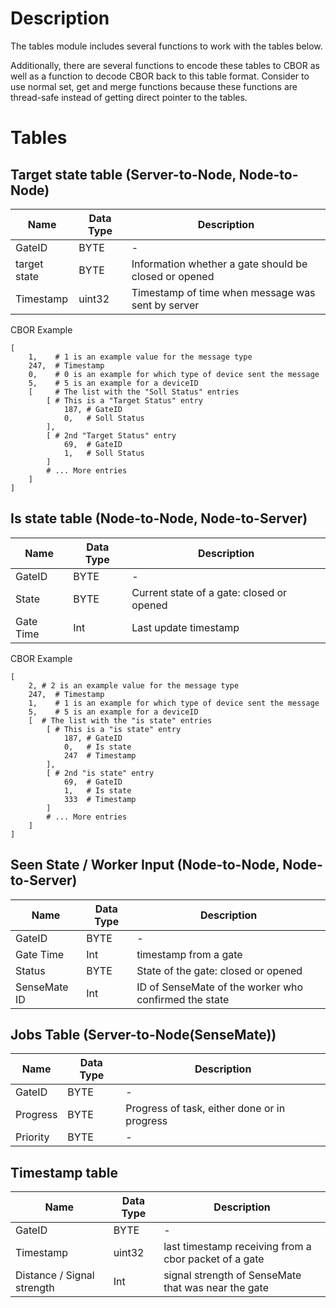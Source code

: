 # Description

The tables module includes several functions to work with the tables below. 

Additionally, there are several functions to encode these tables to CBOR as well as a function to decode CBOR back to this table format.
Consider to use normal set, get and merge functions because these functions are thread-safe instead of getting direct pointer to the tables.
# Tables

## Target state table (Server-to-Node, Node-to-Node)

| Name | Data Type | Description |
| ----------- | ----------- | ----------- |
| GateID | BYTE | - |
| target state | BYTE | Information whether a gate should be closed or opened |
| Timestamp | uint32 | Timestamp of time when message was sent by server |

CBOR Example
```
[
    1,    # 1 is an example value for the message type
    247,  # Timestamp
    0,    # 0 is an example for which type of device sent the message
    5,    # 5 is an example for a deviceID
    [     # The list with the "Soll Status" entries
        [ # This is a "Target Status" entry
            187, # GateID
            0,   # Soll Status
        ],
        [ # 2nd "Target Status" entry
            69,  # GateID
            1,   # Soll Status
        ]
        # ... More entries
    ]
]
```

## Is state table (Node-to-Node, Node-to-Server)

| Name | Data Type | Description |
| ----------- | ----------- | ----------- |
| GateID | BYTE | - |
| State | BYTE | Current state of a gate: closed or opened |
| Gate Time | Int | Last update timestamp |

CBOR Example
```
[
    2, # 2 is an example value for the message type
    247,  # Timestamp
    1,    # 1 is an example for which type of device sent the message
    5,    # 5 is an example for a deviceID
    [  # The list with the "is state" entries
        [ # This is a "is state" entry
            187, # GateID
            0,   # Is state
            247  # Timestamp
        ],
        [ # 2nd "is state" entry
            69,  # GateID
            1,   # Is state
            333  # Timestamp
        ]
        # ... More entries
    ]
]
```

## Seen State / Worker Input (Node-to-Node, Node-to-Server)

| Name | Data Type | Description |
| ----------- | ----------- | ----------- |
| GateID | BYTE | - |
| Gate Time | Int | timestamp from a gate |
| Status | BYTE | State of the gate: closed or opened |
| SenseMate ID | Int | ID of SenseMate of the worker who confirmed the state |

## Jobs Table (Server-to-Node(SenseMate))

| Name | Data Type | Description |
| ----------- | ----------- | ----------- |
| GateID | BYTE | - |
| Progress | BYTE | Progress of task, either done or in progress |
| Priority | BYTE | - |

## Timestamp table

| Name | Data Type | Description |
| ----------- | ----------- | ----------- |
| GateID | BYTE | - |
| Timestamp | uint32 | last timestamp receiving from a cbor packet of a gate |
| Distance / Signal strength | Int | signal strength of SenseMate that was near the gate |
